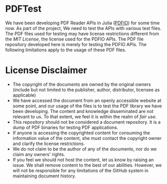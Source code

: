 # PDFTest

We have been developing PDF Reader APIs in Julia ([PDFIO](https://github.com/sambitdash/PDFIO.jl)) for some time now. As part of the project, We need to test the APIs with various test files. The PDF files used for testing may have license restrictions different from the *MIT License*, the license used for the PDFIO APIs. The PDF file repository developed here is merely for testing the PDFIO APIs. The following 
limitations apply to the usage of these PDF files.

# License Disclaimer

* The copyright of the documents are owned by the original owners (include but not limited to the publisher, author, distributor, licensee as applicable)
* We have accessed the document from an openly accessible website at some point, and our usage of the files is to test the PDF library we have been developing. The content and knowledge disseminated are not relevant to us. To that extent, we feel it is within the realm of *fair use*.
* This repository should not be considered a document repository. It is a dump of PDF binaries for testing PDF applications.
* If anyone is accessing the copyrighted content for consuming the information value of the content, she must contact the copyright owner and clarify the license restrictions. 
* We do not claim to be the author of any of the documents, nor do we claim any owners' rights.
* If you feel we should not host the content, let us know by raising an issue.  We shall remove content to the best of our abilities. However, we will not be responsible for any limitations of the GitHub system in maintaining document history. 
